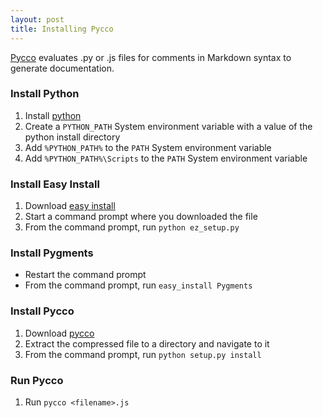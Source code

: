 ```yaml
---
layout: post
title: Installing Pycco
---
```


[Pycco](http://fitzgen.github.com/pycco/) evaluates .py or .js files for comments in Markdown syntax to generate documentation.


### Install Python

1. Install [python](http://www.python.org/download/releases/2.7.2/)
2. Create a `PYTHON_PATH` System environment variable with a value of the python install directory
3. Add `%PYTHON_PATH%` to the `PATH` System environment variable
4. Add `%PYTHON_PATH%\Scripts` to the `PATH` System environment variable


### Install Easy Install

1. Download [easy install](http://peak.telecommunity.com/dist/ez_setup.py)
2. Start a command prompt where you downloaded the file
3. From the command prompt, run `python ez_setup.py`


### Install Pygments

* Restart the command prompt
* From the command prompt, run `easy_install Pygments`


### Install Pycco

1. Download [pycco](https://github.com/fitzgen/pycco/downloads)
2. Extract the compressed file to a directory and navigate to it
3. From the command prompt, run `python setup.py install`


### Run Pycco

1. Run `pycco <filename>.js`